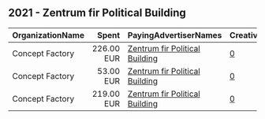 ## 2021 - Zentrum fir Political Building 
|OrganizationName|Spent|PayingAdvertiserNames|CreativeUrls|Impressions|Genders|AgeBrackets|CountryCodes|BillingAddresses|CandidateBallotInformation|
|:---|---:|:---|:---|---:|:---|:---|:---|:---|:---|
|Concept Factory|226.00 EUR|[Zentrum fir Political Building](2021/Zentrum_fir_Political_Building.md)|[0](https://www.snap.com/political-ads/asset/3c61e7626de40ac8aedc81f840ac58bc17b30325a35c4eda0e56fe6e479ad3a8?mediaType=mp4)|395,067||23-|luxembourg|"21 rue de Pont-Rémy,Luxembourg,2423,LU"||
|Concept Factory|53.00 EUR|[Zentrum fir Political Building](2021/Zentrum_fir_Political_Building.md)|[0](https://www.snap.com/political-ads/asset/7b572f59db27b73079d1a4f7f95065d6f3517278c7d8b9e243e0712c013e7fa0?mediaType=mp4)|96,042||23-|luxembourg|"21 rue de Pont-Rémy,Luxembourg,2423,LU"||
|Concept Factory|219.00 EUR|[Zentrum fir Political Building](2021/Zentrum_fir_Political_Building.md)|[0](https://www.snap.com/political-ads/asset/5b3edd2124d208bbee6c6b47554c4ef44b82db922d15f482573d20e15d2cf22c?mediaType=mp4)|382,825||23-|luxembourg|"21 rue de Pont-Rémy,Luxembourg,2423,LU"||
